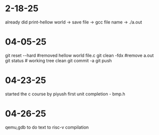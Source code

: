 # 2-18-25
already did print-hellow world -> save file -> gcc file name -> ./a.out
# 04-05-25
git reset --hard #removed hellow world file.c
git clean -fdx  #remove a.out
git status # working tree clean
git commit -a
git push
# 04-23-25
started the c course by piyush
first unit completion - bmp.h
# 04-26-25
qemu,gdb to do text to risc-v compilation
